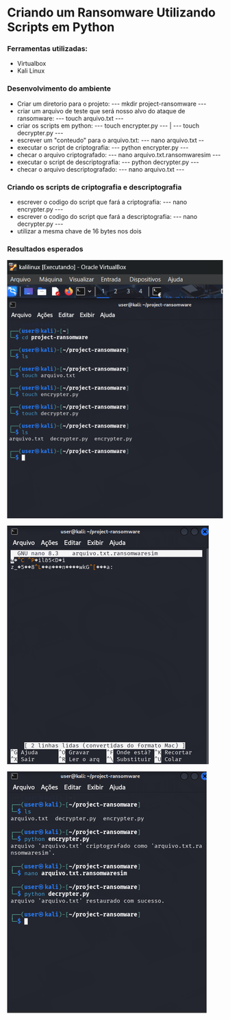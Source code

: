 # Criando um Ransomware Utilizando Scripts em Python

### Ferramentas utilizadas:
- Virtualbox
- Kali Linux

### Desenvolvimento do ambiente
- Criar um diretorio para o projeto: --- mkdir project-ransomware ---
- criar um arquivo de teste que será nosso alvo do ataque de ransomware: --- touch arquivo.txt ---
- criar os scripts em python: --- touch encrypter.py --- | --- touch decrypter.py ---
- escrever um "conteudo" para o arquivo.txt: --- nano arquivo.txt --
- executar o script de criptografia: --- python encrypter.py ---
- checar o arquivo criptografado: --- nano arquivo.txt.ransomwaresim ---
- executar o script de descriptografia: --- python decrypter.py ---
- checar o arquivo descriptografado: --- nano arquivo.txt ---


### Criando os scripts de criptografia e descriptografia
- escrever o codigo do script que fará a criptografia: --- nano encrypter.py ---
- escrever o codigo do script que fará a descriptografia: --- nano decrypter.py ---
- utilizar a mesma chave de 16 bytes nos dois

### Resultados esperados








![Alt text](./creation.png "Optional title")








![Alt text](./criptografado.png "Optional title")








![Alt text](./running.png "Optional title")
